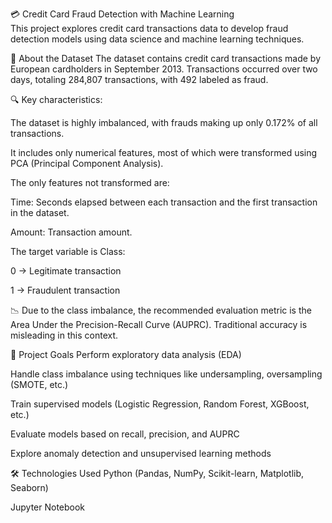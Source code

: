 💳 Credit Card Fraud Detection with Machine Learning <br>
This project explores credit card transactions data to develop fraud detection models using data science and machine learning techniques.

📁 About the Dataset
The dataset contains credit card transactions made by European cardholders in September 2013. Transactions occurred over two days, totaling 284,807 transactions, with 492 labeled as fraud.

🔍 Key characteristics:

The dataset is highly imbalanced, with frauds making up only 0.172% of all transactions.

It includes only numerical features, most of which were transformed using PCA (Principal Component Analysis).

The only features not transformed are:

Time: Seconds elapsed between each transaction and the first transaction in the dataset.

Amount: Transaction amount.

The target variable is Class:

0 → Legitimate transaction

1 → Fraudulent transaction

📉 Due to the class imbalance, the recommended evaluation metric is the Area Under the Precision-Recall Curve (AUPRC). Traditional accuracy is misleading in this context.

🎯 Project Goals
Perform exploratory data analysis (EDA)

Handle class imbalance using techniques like undersampling, oversampling (SMOTE, etc.)

Train supervised models (Logistic Regression, Random Forest, XGBoost, etc.)

Evaluate models based on recall, precision, and AUPRC

Explore anomaly detection and unsupervised learning methods

🛠 Technologies Used
Python (Pandas, NumPy, Scikit-learn, Matplotlib, Seaborn)

Jupyter Notebook
